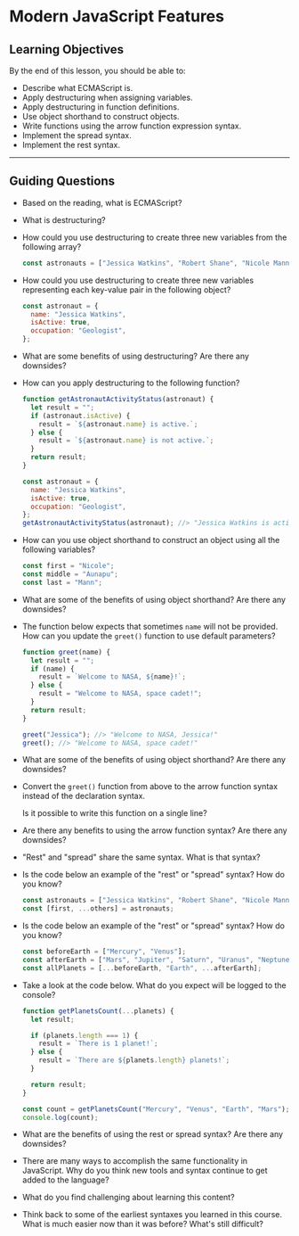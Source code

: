 # Modern JavaScript Features

## Learning Objectives

By the end of this lesson, you should be able to:

- Describe what ECMAScript is.
- Apply destructuring when assigning variables.
- Apply destructuring in function definitions.
- Use object shorthand to construct objects.
- Write functions using the arrow function expression syntax.
- Implement the spread syntax.
- Implement the rest syntax.

---

## Guiding Questions

- Based on the reading, what is ECMAScript?

- What is destructuring?

- How could you use destructuring to create three new variables from the following array?

  ```js
  const astronauts = ["Jessica Watkins", "Robert Shane", "Nicole Mann"];
  ```

- How could you use destructuring to create three new variables representing each key-value pair in the following object?

  ```js
  const astronaut = {
    name: "Jessica Watkins",
    isActive: true,
    occupation: "Geologist",
  };
  ```

- What are some benefits of using destructuring? Are there any downsides?

- How can you apply destructuring to the following function?

  ```js
  function getAstronautActivityStatus(astronaut) {
    let result = "";
    if (astronaut.isActive) {
      result = `${astronaut.name} is active.`;
    } else {
      result = `${astronaut.name} is not active.`;
    }
    return result;
  }

  const astronaut = {
    name: "Jessica Watkins",
    isActive: true,
    occupation: "Geologist",
  };
  getAstronautActivityStatus(astronaut); //> "Jessica Watkins is active."
  ```

- How can you use object shorthand to construct an object using all the following variables?

  ```js
  const first = "Nicole";
  const middle = "Aunapu";
  const last = "Mann";
  ```

- What are some of the benefits of using object shorthand? Are there any downsides?

- The function below expects that sometimes `name` will not be provided. How can you update the `greet()` function to use default parameters?

  ```js
  function greet(name) {
    let result = "";
    if (name) {
      result = `Welcome to NASA, ${name}!`;
    } else {
      result = "Welcome to NASA, space cadet!";
    }
    return result;
  }

  greet("Jessica"); //> "Welcome to NASA, Jessica!"
  greet(); //> "Welcome to NASA, space cadet!"
  ```

- What are some of the benefits of using object shorthand? Are there any downsides?

- Convert the `greet()` function from above to the arrow function syntax instead of the declaration syntax.

  Is it possible to write this function on a single line?

- Are there any benefits to using the arrow function syntax? Are there any downsides?

- "Rest" and "spread" share the same syntax. What is that syntax?

- Is the code below an example of the "rest" or "spread" syntax? How do you know?

  ```js
  const astronauts = ["Jessica Watkins", "Robert Shane", "Nicole Mann"];
  const [first, ...others] = astronauts;
  ```

- Is the code below an example of the "rest" or "spread" syntax? How do you know?

  ```js
  const beforeEarth = ["Mercury", "Venus"];
  const afterEarth = ["Mars", "Jupiter", "Saturn", "Uranus", "Neptune"];
  const allPlanets = [...beforeEarth, "Earth", ...afterEarth];
  ```

- Take a look at the code below. What do you expect will be logged to the console?

  ```js
  function getPlanetsCount(...planets) {
    let result;

    if (planets.length === 1) {
      result = `There is 1 planet!`;
    } else {
      result = `There are ${planets.length} planets!`;
    }

    return result;
  }

  const count = getPlanetsCount("Mercury", "Venus", "Earth", "Mars");
  console.log(count);
  ```

- What are the benefits of using the rest or spread syntax? Are there any downsides?

- There are many ways to accomplish the same functionality in JavaScript. Why do you think new tools and syntax continue to get added to the language?

- What do you find challenging about learning this content?

- Think back to some of the earliest syntaxes you learned in this course. What is much easier now than it was before? What's still difficult?
